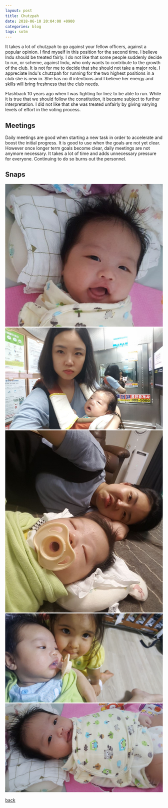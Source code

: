 ```yaml
---
layout: post
title: Chutzpah
date: 2018-06-10 20:04:00 +0900
categories: blog
tags: sotm
---
```


It takes a lot of chutzpah to go against your fellow officers, against a popular opinion. I find myself in this position for the second time. I believe Indu should be treated fairly. I do not like that some people suddenly decide to run, or scheme, against Indu, who only wants to contribute to the growth of the club. It is not for me to decide that she should not take a major role. I appreciate Indu's chutzpah for running for the two highest positions in a club she is new in. She has no ill intentions and I believe her energy and skills will bring freshness that the club needs.

Flashback 10 years ago when I was fighting for Inez to be able to run. While it is true that we should follow the constitution, it became subject to further interpretation. I did not like that she was treated unfairly by giving varying levels of effort in the voting process.

## Meetings

Daily meetings are good when starting a new task in order to accelerate and boost the initial progress. It is good to use when the goals are not yet clear. However once longer term goals become clear, daily meetings are not anymore necessary. It takes a lot of time and adds unnecessary pressure for everyone. Continuing to do so burns out the personnel.

## Snaps
![](/assets/img/1806/20180608-beaming.jpg "B.E.A.M mean smile")
![](/assets/img/1806/20180608-elevator.jpg "Elevator selfie")
![](/assets/img/1806/20180608-invertedsmile.jpg "D:")
![](/assets/img/1806/20180608-sae.jpg "Sae Noona")
![](/assets/img/1806/20180608-smile.jpg "Smile")

[back](/blog)
